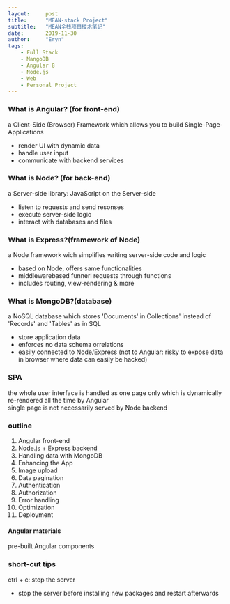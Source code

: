 ```yaml
---
layout:     post
title:      "MEAN-stack Project"
subtitle:   "MEAN全栈项目技术笔记"
date:       2019-11-30
author:     "Eryn"
tags:
    - Full Stack
    - MangoDB
    - Angular 8
    - Node.js
    - Web
    - Personal Project
---
```


### What is Angular? (for front-end)
a Client-Side (Browser) Framework which allows you to build Single-Page-Applications   
* render UI with dynamic data
* handle user input   
* communicate with backend services   
### What is Node? (for back-end)    
a Server-side library: JavaScript on the Server-side   
* listen to requests and send resonses
* execute server-side logic
* interact with databases and files
### What is Express?(framework of Node)   
a Node framework wich simplifies writing server-side code and logic   
* based on Node, offers same functionalities   
* middlewarebased funnerl requests through functions   
* includes routing, view-rendering & more   
### What is MongoDB?(database)   
a NoSQL database which stores 'Documents' in Collections' instead of 'Records' and 'Tables' as in SQL   
* store application data 
* enforces no data schema orrelations
* easily connected to Node/Express (not to Angular: risky to expose data in browser where data can easily be hacked)   
### SPA
the whole user interface is handled as one page only which is  dynamically re-rendered all the time by Angular   
single page is not necessarily served by Node backend   
### outline   
1. Angular front-end
2. Node.js + Express backend
3. Handling data with MongoDB
4. Enhancing the App
5. Image upload
6. Data pagination
7. Authentication
8. Authorization
9. Error handling 
10. Optimization
11. Deployment
#### Angular materials   
pre-built Angular components

### short-cut tips
ctrl + c: stop the server   
* stop the server before installing new packages and restart afterwards   
